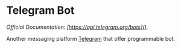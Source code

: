 # Telegram Bot

*Official Documentation: [https://api.telegram.org/bots]()*.

Another messaging platform [Telegram](https://telegram.org) that offer programmable bot. 